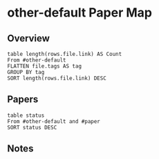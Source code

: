 # other-default Paper Map

## Overview

```dataview
table length(rows.file.link) AS Count
From #other-default
FLATTEN file.tags AS tag
GROUP BY tag
SORT length(rows.file.link) DESC
```

## Papers

```dataview
table status
From #other-default and #paper
SORT status DESC
```

## Notes
